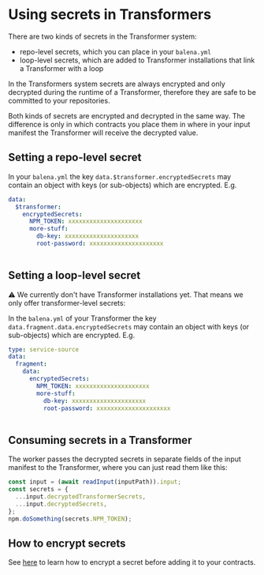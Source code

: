 # Using secrets in Transformers

There are two kinds of secrets in the Transformer system:
* repo-level secrets, which you can place in your `balena.yml`
* loop-level secrets, which are added to Transformer installations that link a Transformer with a loop

In the Transformers system secrets are always encrypted and only decrypted during the runtime of a Transformer, therefore they are safe to be committed to your repositories.

Both kinds of secrets are encrypted and decrypted in the same way. The difference is only in which contracts you place them in where in your input manifest the Transformer will receive the decrypted value.

## Setting a repo-level secret

In your `balena.yml` the key `data.$transformer.encryptedSecrets` may contain an object with keys (or sub-objects) which are encrypted. E.g.
```yml
data:
  $transformer:
    encryptedSecrets:
      NPM_TOKEN: xxxxxxxxxxxxxxxxxxxxx
      more-stuff:
        db-key: xxxxxxxxxxxxxxxxxxxxx
        root-password: xxxxxxxxxxxxxxxxxxxxx
      
```

## Setting a loop-level secret

⚠️ We currently don't have Transformer installations yet. That means we only offer transformer-level secrets:

In the `balena.yml` of your Transformer the key `data.fragment.data.encryptedSecrets` may contain an object with keys (or sub-objects) which are encrypted. E.g.
```yml
type: service-source
data:
  fragment:
    data:
      encryptedSecrets:
        NPM_TOKEN: xxxxxxxxxxxxxxxxxxxxx
        more-stuff:
          db-key: xxxxxxxxxxxxxxxxxxxxx
          root-password: xxxxxxxxxxxxxxxxxxxxx
      
```

## Consuming secrets in a Transformer

The worker passes the decrypted secrets in separate fields of the input manifest to the Transformer, where you can just read them like this:

```javascript
const input = (await readInput(inputPath)).input;
const secrets = {
  ...input.decryptedTransformerSecrets,
  ...input.decryptedSecrets,
};
npm.doSomething(secrets.NPM_TOKEN);
```

## How to encrypt secrets

See [here](https://github.com/product-os/transformer-worker/tree/master/pki) to learn how to encrypt a secret before adding it to your contracts.
